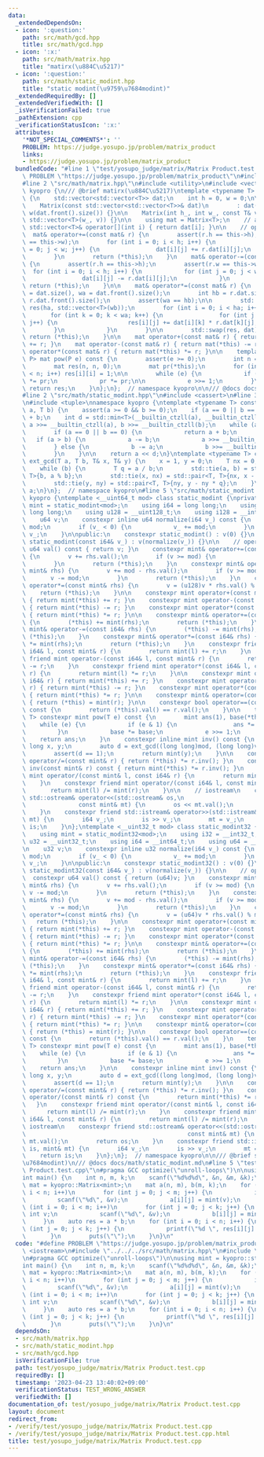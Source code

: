 ```yaml
---
data:
  _extendedDependsOn:
  - icon: ':question:'
    path: src/math/gcd.hpp
    title: src/math/gcd.hpp
  - icon: ':x:'
    path: src/math/matrix.hpp
    title: "matirx(\u884C\u5217)"
  - icon: ':question:'
    path: src/math/static_modint.hpp
    title: "static modint(\u9759\u7684modint)"
  _extendedRequiredBy: []
  _extendedVerifiedWith: []
  _isVerificationFailed: true
  _pathExtension: cpp
  _verificationStatusIcon: ':x:'
  attributes:
    '*NOT_SPECIAL_COMMENTS*': ''
    PROBLEM: https://judge.yosupo.jp/problem/matrix_product
    links:
    - https://judge.yosupo.jp/problem/matrix_product
  bundledCode: "#line 1 \"test/yosupo_judge/matrix/Matrix Product.test.cpp\"\n#define\
    \ PROBLEM \"https://judge.yosupo.jp/problem/matrix_product\"\n#include <iostream>\n\
    #line 2 \"src/math/matrix.hpp\"\n#include <utility>\n#include <vector>\nnamespace\
    \ kyopro {\n/// @brief matirx(\u884C\u5217)\ntemplate <typename T> class Matrix\
    \ {\n    std::vector<std::vector<T>> dat;\n    int h = 0, w = 0;\n\npublic:\n\
    \    Matrix(const std::vector<std::vector<T>>& dat)\n        : dat(dat), h(dat.size()),\
    \ w(dat.front().size()) {}\n\n    Matrix(int h_, int w_, const T& v = T()) : dat(h_,\
    \ std::vector<T>(w_, v)) {}\n\n    using mat = Matrix<T>;\n    // access\n   \
    \ std::vector<T>& operator[](int i) { return dat[i]; }\n\n    // operator\n  \
    \  mat& operator+=(const mat& r) {\n        assert(r.h == this->h);\n        assert(r.w\
    \ == this->w);\n        for (int i = 0; i < h; i++) {\n            for (int j\
    \ = 0; j < w; j++) {\n                dat[i][j] += r.dat[i][j];\n            }\n\
    \        }\n        return (*this);\n    }\n    mat& operator-=(const mat& r)\
    \ {\n        assert(r.h == this->h);\n        assert(r.w == this->w);\n      \
    \  for (int i = 0; i < h; i++) {\n            for (int j = 0; j < w; j++) {\n\
    \                dat[i][j] -= r.dat[i][j];\n            }\n        }\n       \
    \ return (*this);\n    }\n\n    mat& operator*=(const mat& r) {\n        int ha\
    \ = dat.size(), wa = dat.front().size();\n        int hb = r.dat.size(), wb =\
    \ r.dat.front().size();\n        assert(wa == hb);\n\n        std::vector<std::vector<T>>\
    \ res(ha, std::vector<T>(wb));\n        for (int i = 0; i < ha; i++) {\n     \
    \       for (int k = 0; k < wa; k++) {\n                for (int j = 0; j < wb;\
    \ j++) {\n                    res[i][j] += dat[i][k] * r.dat[k][j];\n        \
    \        }\n            }\n        }\n\n        std::swap(res, dat);\n       \
    \ return (*this);\n    }\n\n    mat operator+(const mat& r) { return mat(*this)\
    \ += r; }\n    mat operator-(const mat& r) { return mat(*this) -= r; }\n    mat\
    \ operator*(const mat& r) { return mat(*this) *= r; }\n\n    template <typename\
    \ P> mat pow(P e) const {\n        assert(e >= 0);\n        int n = dat.size();\n\
    \        mat res(n, n, 0);\n        mat pr(*this);\n        for (int i = 0; i\
    \ < n; i++) res[i][i] = 1;\n\n        while (e) {\n            if (e & 1) res\
    \ *= pr;\n            pr *= pr;\n\n            e >>= 1;\n        }\n\n       \
    \ return res;\n    }\n};\n};  // namespace kyopro\n\n/// @docs docs/math/matrix.md\n\
    #line 2 \"src/math/static_modint.hpp\"\n#include <cassert>\n#line 3 \"src/math/gcd.hpp\"\
    \n#include <tuple>\nnamespace kyopro {\ntemplate <typename T> constexpr T _gcd(T\
    \ a, T b) {\n    assert(a >= 0 && b >= 0);\n    if (a == 0 || b == 0) return a\
    \ + b;\n    int d = std::min<T>(__builtin_ctzll(a), __builtin_ctzll(b));\n   \
    \ a >>= __builtin_ctzll(a), b >>= __builtin_ctzll(b);\n    while (a != b) {\n\
    \        if (a == 0 || b == 0) {\n            return a + b;\n        }\n     \
    \   if (a > b) {\n            a -= b;\n            a >>= __builtin_ctzll(a);\n\
    \        } else {\n            b -= a;\n            b >>= __builtin_ctzll(b);\n\
    \        }\n    }\n\n    return a << d;\n}\ntemplate <typename T> constexpr T\
    \ ext_gcd(T a, T b, T& x, T& y) {\n    x = 1, y = 0;\n    T nx = 0, ny = 1;\n\
    \    while (b) {\n        T q = a / b;\n        std::tie(a, b) = std::pair<T,\
    \ T>{b, a % b};\n        std::tie(x, nx) = std::pair<T, T>{nx, x - nx * q};\n\
    \        std::tie(y, ny) = std::pair<T, T>{ny, y - ny * q};\n    }\n    return\
    \ a;\n}\n};  // namespace kyopro\n#line 5 \"src/math/static_modint.hpp\"\nnamespace\
    \ kyopro {\ntemplate <__uint64_t mod> class static_modint {\nprivate:\n    using\
    \ mint = static_modint<mod>;\n    using i64 = long long;\n    using u64 = unsigned\
    \ long long;\n    using u128 = __uint128_t;\n    using i128 = __int128_t;\n\n\
    \    u64 v;\n    constexpr inline u64 normalize(i64 v_) const {\n        v_ %=\
    \ mod;\n        if (v_ < 0) {\n            v_ += mod;\n        }\n        return\
    \ v_;\n    }\n\npublic:\n    constexpr static_modint() : v(0) {}\n    constexpr\
    \ static_modint(const i64& v_) : v(normalize(v_)) {}\n\n    // operator\n    constexpr\
    \ u64 val() const { return v; }\n    constexpr mint& operator+=(const mint& rhs)\
    \ {\n        v += rhs.val();\n        if (v >= mod) {\n            v -= mod;\n\
    \        }\n        return (*this);\n    }\n    constexpr mint& operator-=(const\
    \ mint& rhs) {\n        v += mod - rhs.val();\n        if (v >= mod) {\n     \
    \       v -= mod;\n        }\n        return (*this);\n    }\n    constexpr mint&\
    \ operator*=(const mint& rhs) {\n        v = (u128)v * rhs.val() % mod;\n    \
    \    return (*this);\n    }\n\n    constexpr mint operator+(const mint& r) const\
    \ { return mint(*this) += r; }\n    constexpr mint operator-(const mint& r) const\
    \ { return mint(*this) -= r; }\n    constexpr mint operator*(const mint& r) const\
    \ { return mint(*this) *= r; }\n\n    constexpr mint& operator+=(const i64& rhs)\
    \ {\n        (*this) += mint(rhs);\n        return (*this);\n    }\n    constexpr\
    \ mint& operator-=(const i64& rhs) {\n        (*this) -= mint(rhs);\n        return\
    \ (*this);\n    }\n    constexpr mint& operator*=(const i64& rhs) {\n        (*this)\
    \ *= mint(rhs);\n        return (*this);\n    }\n    constexpr friend mint operator+(const\
    \ i64& l, const mint& r) {\n        return mint(l) += r;\n    }\n    constexpr\
    \ friend mint operator-(const i64& l, const mint& r) {\n        return mint(l)\
    \ -= r;\n    }\n    constexpr friend mint operator*(const i64& l, const mint&\
    \ r) {\n        return mint(l) *= r;\n    }\n\n    constexpr mint operator+(const\
    \ i64& r) { return mint(*this) += r; }\n    constexpr mint operator-(const i64&\
    \ r) { return mint(*this) -= r; }\n    constexpr mint operator*(const i64& r)\
    \ { return mint(*this) *= r; }\n\n    constexpr mint& operator=(const i64& r)\
    \ { return (*this) = mint(r); }\n\n    constexpr bool operator==(const mint& r)\
    \ const {\n        return (*this).val() == r.val();\n    }\n\n    template <typename\
    \ T> constexpr mint pow(T e) const {\n        mint ans(1), base(*this);\n    \
    \    while (e) {\n            if (e & 1) {\n                ans *= base;\n   \
    \         }\n            base *= base;\n            e >>= 1;\n        }\n    \
    \    return ans;\n    }\n    constexpr inline mint inv() const {\n        long\
    \ long x, y;\n        auto d = ext_gcd((long long)mod, (long long)v, x, y);\n\
    \        assert(d == 1);\n        return mint(y);\n    }\n\n    constexpr mint&\
    \ operator/=(const mint& r) { return (*this) *= r.inv(); }\n    constexpr mint\
    \ inv(const mint& r) const { return mint(*this) *= r.inv(); }\n    constexpr friend\
    \ mint operator/(const mint& l, const i64& r) {\n        return mint(l) /= mint(r);\n\
    \    }\n    constexpr friend mint operator/(const i64& l, const mint& r) {\n \
    \       return mint(l) /= mint(r);\n    }\n\n    // iostream\n    constexpr friend\
    \ std::ostream& operator<<(std::ostream& os,\n                               \
    \               const mint& mt) {\n        os << mt.val();\n        return os;\n\
    \    }\n    constexpr friend std::istream& operator>>(std::istream& is, mint&\
    \ mt) {\n        i64 v_;\n        is >> v_;\n        mt = v_;\n        return\
    \ is;\n    }\n};\ntemplate <__uint32_t mod> class static_modint32 {\nprivate:\n\
    \    using mint = static_modint32<mod>;\n    using i32 = __int32_t;\n    using\
    \ u32 = __uint32_t;\n    using i64 = __int64_t;\n    using u64 = __uint64_t;\n\
    \n    u32 v;\n    constexpr inline u32 normalize(i64 v_) const {\n        v_ %=\
    \ mod;\n        if (v_ < 0) {\n            v_ += mod;\n        }\n        return\
    \ v_;\n    }\n\npublic:\n    constexpr static_modint32() : v(0) {}\n    constexpr\
    \ static_modint32(const i64& v_) : v(normalize(v_)) {}\n\n    // operator\n  \
    \  constexpr u64 val() const { return (u64)v; }\n    constexpr mint& operator+=(const\
    \ mint& rhs) {\n        v += rhs.val();\n        if (v >= mod) {\n           \
    \ v -= mod;\n        }\n        return (*this);\n    }\n    constexpr mint& operator-=(const\
    \ mint& rhs) {\n        v += mod - rhs.val();\n        if (v >= mod) {\n     \
    \       v -= mod;\n        }\n        return (*this);\n    }\n    constexpr mint&\
    \ operator*=(const mint& rhs) {\n        v = (u64)v * rhs.val() % mod;\n     \
    \   return (*this);\n    }\n\n    constexpr mint operator+(const mint& r) const\
    \ { return mint(*this) += r; }\n    constexpr mint operator-(const mint& r) const\
    \ { return mint(*this) -= r; }\n    constexpr mint operator*(const mint& r) const\
    \ { return mint(*this) *= r; }\n\n    constexpr mint& operator+=(const i64& rhs)\
    \ {\n        (*this) += mint(rhs);\n        return (*this);\n    }\n    constexpr\
    \ mint& operator-=(const i64& rhs) {\n        (*this) -= mint(rhs);\n        return\
    \ (*this);\n    }\n    constexpr mint& operator*=(const i64& rhs) {\n        (*this)\
    \ *= mint(rhs);\n        return (*this);\n    }\n    constexpr friend mint operator+(const\
    \ i64& l, const mint& r) {\n        return mint(l) += r;\n    }\n    constexpr\
    \ friend mint operator-(const i64& l, const mint& r) {\n        return mint(l)\
    \ -= r;\n    }\n    constexpr friend mint operator*(const i64& l, const mint&\
    \ r) {\n        return mint(l) *= r;\n    }\n\n    constexpr mint operator+(const\
    \ i64& r) { return mint(*this) += r; }\n    constexpr mint operator-(const i64&\
    \ r) { return mint(*this) -= r; }\n    constexpr mint operator*(const i64& r)\
    \ { return mint(*this) *= r; }\n\n    constexpr mint& operator=(const i64& r)\
    \ { return (*this) = mint(r); }\n\n    constexpr bool operator==(const mint& r)\
    \ const {\n        return (*this).val() == r.val();\n    }\n    template <typename\
    \ T> constexpr mint pow(T e) const {\n        mint ans(1), base(*this);\n    \
    \    while (e) {\n            if (e & 1) {\n                ans *= base;\n   \
    \         }\n            base *= base;\n            e >>= 1;\n        }\n    \
    \    return ans;\n    }\n\n    constexpr inline mint inv() const {\n        long\
    \ long x, y;\n        auto d = ext_gcd((long long)mod, (long long)v, x, y);\n\
    \        assert(d == 1);\n        return mint(y);\n    }\n\n    constexpr mint&\
    \ operator/=(const mint& r) { return (*this) *= r.inv(); }\n    constexpr mint\
    \ operator/(const mint& r) const {\n        return mint(*this) *= r.inv();\n \
    \   }\n    constexpr friend mint operator/(const mint& l, const i64& r) {\n  \
    \      return mint(l) /= mint(r);\n    }\n    constexpr friend mint operator/(const\
    \ i64& l, const mint& r) {\n        return mint(l) /= mint(r);\n    }\n\n    //\
    \ iostream\n    constexpr friend std::ostream& operator<<(std::ostream& os,\n\
    \                                              const mint& mt) {\n        os <<\
    \ mt.val();\n        return os;\n    }\n    constexpr friend std::istream& operator>>(std::istream&\
    \ is, mint& mt) {\n        i64 v_;\n        is >> v_;\n        mt = v_;\n    \
    \    return is;\n    }\n};\n};  // namespace kyopro\n\n/// @brief static modint(\u9759\
    \u7684modint)\n/// @docs docs/math/static_modint.md\n#line 5 \"test/yosupo_judge/matrix/Matrix\
    \ Product.test.cpp\"\n#pragma GCC optimize(\"unroll-loops\")\n\nusing mint = kyopro::static_modint32<998244353>;\n\
    int main() {\n    int n, m, k;\n    scanf(\"%d%d%d\", &n, &m, &k);\n    using\
    \ mat = kyopro::Matrix<mint>;\n    mat a(n, m), b(m, k);\n    for (int i = 0;\
    \ i < n; i++)\n        for (int j = 0; j < m; j++) {\n            int v;\n   \
    \         scanf(\"%d\", &v);\n            a[i][j] = mint(v);\n        }\n    for\
    \ (int i = 0; i < m; i++)\n        for (int j = 0; j < k; j++) {\n           \
    \ int v;\n            scanf(\"%d\", &v);\n            b[i][j] = mint(v);\n   \
    \     }\n    auto res = a * b;\n    for (int i = 0; i < n; i++) {\n        for\
    \ (int j = 0; j < k; j++) {\n            printf(\"%d \", res[i][j].val());\n \
    \       }\n        puts(\"\");\n    }\n}\n"
  code: "#define PROBLEM \"https://judge.yosupo.jp/problem/matrix_product\"\n#include\
    \ <iostream>\n#include \"../../../src/math/matrix.hpp\"\n#include \"../../../src/math/static_modint.hpp\"\
    \n#pragma GCC optimize(\"unroll-loops\")\n\nusing mint = kyopro::static_modint32<998244353>;\n\
    int main() {\n    int n, m, k;\n    scanf(\"%d%d%d\", &n, &m, &k);\n    using\
    \ mat = kyopro::Matrix<mint>;\n    mat a(n, m), b(m, k);\n    for (int i = 0;\
    \ i < n; i++)\n        for (int j = 0; j < m; j++) {\n            int v;\n   \
    \         scanf(\"%d\", &v);\n            a[i][j] = mint(v);\n        }\n    for\
    \ (int i = 0; i < m; i++)\n        for (int j = 0; j < k; j++) {\n           \
    \ int v;\n            scanf(\"%d\", &v);\n            b[i][j] = mint(v);\n   \
    \     }\n    auto res = a * b;\n    for (int i = 0; i < n; i++) {\n        for\
    \ (int j = 0; j < k; j++) {\n            printf(\"%d \", res[i][j].val());\n \
    \       }\n        puts(\"\");\n    }\n}\n"
  dependsOn:
  - src/math/matrix.hpp
  - src/math/static_modint.hpp
  - src/math/gcd.hpp
  isVerificationFile: true
  path: test/yosupo_judge/matrix/Matrix Product.test.cpp
  requiredBy: []
  timestamp: '2023-04-23 13:40:02+09:00'
  verificationStatus: TEST_WRONG_ANSWER
  verifiedWith: []
documentation_of: test/yosupo_judge/matrix/Matrix Product.test.cpp
layout: document
redirect_from:
- /verify/test/yosupo_judge/matrix/Matrix Product.test.cpp
- /verify/test/yosupo_judge/matrix/Matrix Product.test.cpp.html
title: test/yosupo_judge/matrix/Matrix Product.test.cpp
---
```

